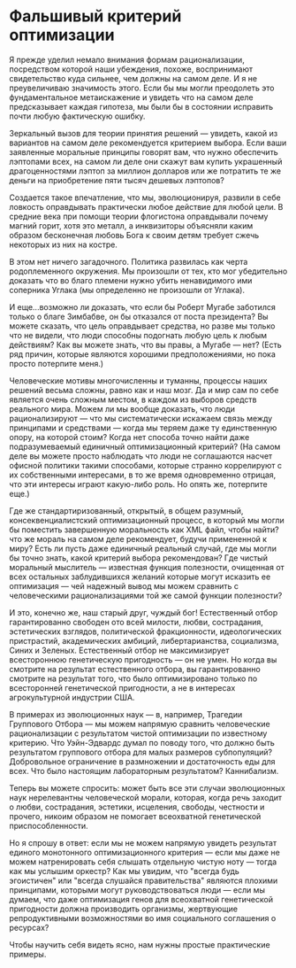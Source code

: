 # Фальшивый критерий оптимизации
Я прежде уделил немало внимания формам рационализации, посредством которой наши убеждения, похоже, воспринимают свидетельство куда сильнее, чем должны на самом деле. И я не преувеличиваю значимость этого. Если бы мы могли преодолеть это фундаментальное метаискажение и увидеть что на самом деле предсказывает каждая гипотеза, мы были бы в состоянии исправить почти любую фактическую ошибку.

Зеркальный вызов для теории принятия решений — увидеть, какой из вариантов на самом деле рекомендуется критерием выбора. Если ваши заявленные моральные принципы говорят вам, что нужно обеспечить лэптопами всех, на самом ли деле они скажут вам купить украшенный драгоценностями лэптоп за миллион долларов или же потратить те же деньги на приобретение пяти тысяч дешевых лэптопов?

Создается такое впечатление, что мы, эволюционируя, развили в себе ловкость оправдывать практически любое действие для любой цели. В средние века при помощи теории флогистона оправдывали почему магний горит, хотя это металл, а инквизиторы объясняли каким образом бесконечная любовь Бога к своим детям требует сжечь некоторых из них на костре.

В этом нет ничего загадочного. Политика развилась как черта родоплеменного окружения. Мы произошли от тех, кто мог убедительно доказать что во благо племени нужно убить ненавидимого ими соперника Углака (мы определенно не произошли от Углака).

И еще...возможно ли доказать, что если бы Роберт Мугабе заботился только о благе Зимбабве, он бы отказался от поста президента? Вы можете сказать, что цель оправдывает средства, но разве мы только что не видели, что люди способны подогнать любую цель к любым действиям? Как вы можете знать, что вы правы, а Мугабе — нет? (Есть ряд причин, которые являются хорошими предположениями, но пока просто потерпите меня.)

Человеческие мотивы многочисленны и туманны, процессы наших решений весьма сложны, равно как и наш мозг. Да и мир сам по себе является очень сложным местом, в каждом из выборов средств реального мира. Можем ли мы вообще доказать, что люди рационализируют — что мы систематически искажаем связь между принципами и средствами — когда мы теряем даже ту единственную опору, на которой стоим? Когда нет способа точно найти даже подразумеваемый единичный оптимизационный критерий? (На самом деле вы можете просто наблюдать что люди не соглашаются насчет офисной политики такими способами, которые странно коррелируют с их собственными интересами, в то же время одновременно отрицая, что эти интересы играют какую-либо роль. Но опять же, потерпите еще.)

Где же стандартиризованный, открытый, в общем разумный, консеквенциалистский оптимизационный процесс, в который мы могли бы поместить завершенную моральность как XML файл, чтобы найти? что же мораль на самом деле рекомендует, будучи примененной к миру? Есть ли пусть даже единичный реальный случай, где мы могли бы точно знать, какой критерий выбора рекомендован? Где чистый моральный мыслитель — известная функция полезности, очищенная от всех остальных заблудившихся желаний которые могут исказить ее оптимизация — чей надежный вывод мы можем сравнить с человеческими рационализациями той же самой функции полезности?

И это, конечно же, наш старый друг, чуждый бог! Естественный отбор гарантированно свободен ото всей милости, любви, сострадания, эстетических взглядов, политической фракционности, идеологических пристрастий, академических амбиций, либертарианства, социализма, Синих и Зеленых. Естественный отбор не максимизирует всестороннюю генетическую пригодность — он не умен. Но когда вы смотрите на результат естественного отбора, вы гарантированно смотрите на результат того, что было оптимизировано только по всесторонней генетической пригодности, а не в интересах агрокультурной индустрии США.

В примерах из эволюционных наук — в, например, Трагедии Группового Отбора — мы можем напрямую сравнить человеческие рационализации с результатом чистой оптимизации по известному критерию. Что Уэйн-Эдвардс думал по поводу того, что должно быть результатом группового отбора для малых размеров субпопуляций? Добровольное ограничение в размножении и достаточность еды для всех. Что было настоящим лабораторным результатом? Каннибализм.

Теперь вы можете спросить: может быть все эти случаи эволюционных наук нерелевантны человеческой морали, которая, когда речь заходит о любви, сострадания, эстетики, исцеления, свободы, честности и прочего, никоим образом не помогает всеохватной генетической приспособленности.

Но я спрошу в ответ: если мы не можем напрямую увидеть результат единого монотонного оптимизационного критерия — если мы даже не можем натренировать себя слышать отдельную чистую ноту — тогда как мы услышим оркестр? Как мы увидим, что "всегда будь эгоистичен" или "всегда слушайся правительства" являются плохими принципами, которыми могут руководствоваться люди — если мы думаем, что даже оптимизация генов для всеохватной генетической пригодности должна производить организмы, жертвующие репродуктивными возможностями во имя социального соглашения о ресурсах?

Чтобы научить себя видеть ясно, нам нужны простые практические примеры.